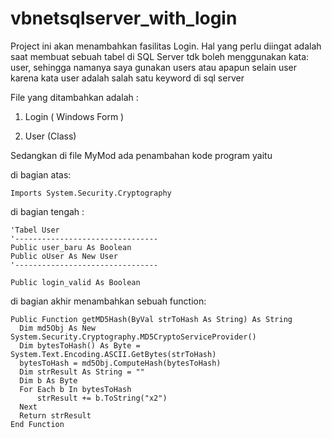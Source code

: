 # vbnetsqlserver_with_login

Project ini akan menambahkan fasilitas Login.
Hal yang perlu diingat adalah saat membuat sebuah tabel di SQL Server tdk boleh menggunakan kata: user, sehingga namanya saya gunakan users atau apapun selain user 
karena kata user adalah salah satu keyword di sql server

File yang ditambahkan adalah :

1. Login ( Windows Form )

2. User (Class)

Sedangkan di file MyMod ada penambahan kode program yaitu

di bagian atas:

    Imports System.Security.Cryptography

di bagian tengah :

    'Tabel User
    '--------------------------------
    Public user_baru As Boolean
    Public oUser As New User
    '--------------------------------

    Public login_valid As Boolean
    
 di bagian akhir menambahkan sebuah function:
 
    Public Function getMD5Hash(ByVal strToHash As String) As String
      Dim md5Obj As New System.Security.Cryptography.MD5CryptoServiceProvider()
      Dim bytesToHash() As Byte = System.Text.Encoding.ASCII.GetBytes(strToHash)
      bytesToHash = md5Obj.ComputeHash(bytesToHash)
      Dim strResult As String = ""
      Dim b As Byte
      For Each b In bytesToHash
          strResult += b.ToString("x2")
      Next
      Return strResult
    End Function
